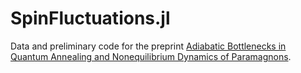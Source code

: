 # SpinFluctuations.jl

Data and preliminary code for the preprint [Adiabatic Bottlenecks in Quantum Annealing and Nonequilibrium Dynamics of Paramagnons](https://doi.org/10.48550/arXiv.2403.11548).